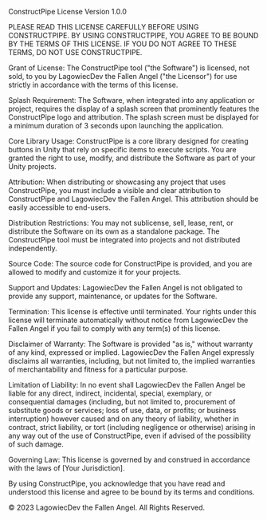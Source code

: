 ConstructPipe License
Version 1.0.0

PLEASE READ THIS LICENSE CAREFULLY BEFORE USING CONSTRUCTPIPE. BY USING CONSTRUCTPIPE, YOU AGREE TO BE BOUND BY THE TERMS OF THIS LICENSE. IF YOU DO NOT AGREE TO THESE TERMS, DO NOT USE CONSTRUCTPIPE.

Grant of License: The ConstructPipe tool ("the Software") is licensed, not sold, to you by LagowiecDev the Fallen Angel ("the Licensor") for use strictly in accordance with the terms of this license.

Splash Requirement: The Software, when integrated into any application or project, requires the display of a splash screen that prominently features the ConstructPipe logo and attribution. The splash screen must be displayed for a minimum duration of 3 seconds upon launching the application.

Core Library Usage: ConstructPipe is a core library designed for creating buttons in Unity that rely on specific items to execute scripts. You are granted the right to use, modify, and distribute the Software as part of your Unity projects.

Attribution: When distributing or showcasing any project that uses ConstructPipe, you must include a visible and clear attribution to ConstructPipe and LagowiecDev the Fallen Angel. This attribution should be easily accessible to end-users.

Distribution Restrictions: You may not sublicense, sell, lease, rent, or distribute the Software on its own as a standalone package. The ConstructPipe tool must be integrated into projects and not distributed independently.

Source Code: The source code for ConstructPipe is provided, and you are allowed to modify and customize it for your projects.

Support and Updates: LagowiecDev the Fallen Angel is not obligated to provide any support, maintenance, or updates for the Software.

Termination: This license is effective until terminated. Your rights under this license will terminate automatically without notice from LagowiecDev the Fallen Angel if you fail to comply with any term(s) of this license.

Disclaimer of Warranty: The Software is provided "as is," without warranty of any kind, expressed or implied. LagowiecDev the Fallen Angel expressly disclaims all warranties, including, but not limited to, the implied warranties of merchantability and fitness for a particular purpose.

Limitation of Liability: In no event shall LagowiecDev the Fallen Angel be liable for any direct, indirect, incidental, special, exemplary, or consequential damages (including, but not limited to, procurement of substitute goods or services; loss of use, data, or profits; or business interruption) however caused and on any theory of liability, whether in contract, strict liability, or tort (including negligence or otherwise) arising in any way out of the use of ConstructPipe, even if advised of the possibility of such damage.

Governing Law: This license is governed by and construed in accordance with the laws of [Your Jurisdiction].

By using ConstructPipe, you acknowledge that you have read and understood this license and agree to be bound by its terms and conditions.

© 2023 LagowiecDev the Fallen Angel. All Rights Reserved.
